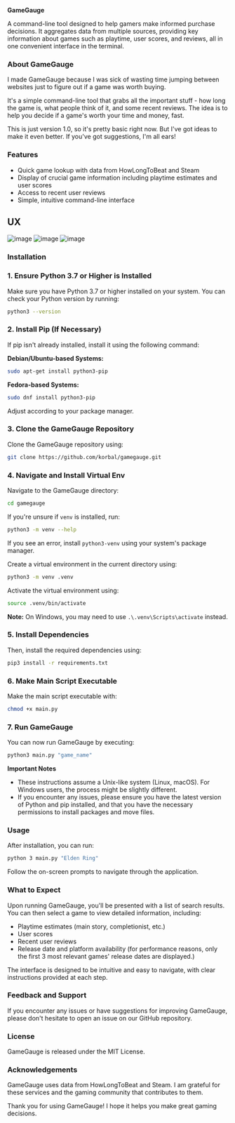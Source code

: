 **GameGauge**

A command-line tool designed to help gamers make informed purchase decisions.
It aggregates data from multiple sources, providing key information about games such as playtime, user scores, and reviews, all in one convenient interface in the terminal.

### About GameGauge

I made GameGauge because I was sick of wasting time jumping between websites just to figure out if a game was worth buying. 

It's a simple command-line tool that grabs all the important stuff - how long the game is, what people think of it, and some recent reviews. The idea is to help you decide if a game's worth your time and money, fast.

This is just version 1.0, so it's pretty basic right now. But I've got ideas to make it even better. If you've got suggestions, I'm all ears!

### Features

* Quick game lookup with data from HowLongToBeat and Steam
* Display of crucial game information including playtime estimates and user scores
* Access to recent user reviews
* Simple, intuitive command-line interface

## UX
![image](https://github.com/user-attachments/assets/e4ee7548-5575-4c99-9f72-db5ea877304e)
![image](https://github.com/user-attachments/assets/c5cb713d-2ebd-47d8-b596-cf4bf1966712)
![image](https://github.com/user-attachments/assets/88ac6abd-78d5-4b3d-a7c9-e4578086b87e)


### Installation

### 1. Ensure Python 3.7 or Higher is Installed

Make sure you have Python 3.7 or higher installed on your system. You can check your Python version by running:
```bash
python3 --version
```

### 2. Install Pip (If Necessary)

If pip isn't already installed, install it using the following command:

**Debian/Ubuntu-based Systems:**
```bash
sudo apt-get install python3-pip
```
**Fedora-based Systems:**
```bash
sudo dnf install python3-pip
```

Adjust according to your package manager.

### 3. Clone the GameGauge Repository

Clone the GameGauge repository using:
```bash
git clone https://github.com/korbal/gamegauge.git
```

### 4. Navigate and Install Virtual Env

Navigate to the GameGauge directory:
```bash
cd gamegauge
```

If you're unsure if `venv` is installed, run:
```bash
python3 -m venv --help
```
If you see an error, install `python3-venv` using your system's package manager.

Create a virtual environment in the current directory using:
```bash
python3 -m venv .venv
```

Activate the virtual environment using:
```bash
source .venv/bin/activate
```
**Note:** On Windows, you may need to use `.\.venv\Scripts\activate` instead.

### 5. Install Dependencies

Then, install the required dependencies using:
```bash
pip3 install -r requirements.txt
```

### 6. Make Main Script Executable

Make the main script executable with:
```bash
chmod +x main.py
```

### 7. Run GameGauge 

You can now run GameGauge by executing:
```bash
python3 main.py "game_name"
```

**Important Notes**

* These instructions assume a Unix-like system (Linux, macOS). For Windows users, the process might be slightly different.
* If you encounter any issues, please ensure you have the latest version of Python and pip installed, and that you have the necessary permissions to install packages and move files.

### Usage

After installation, you can run:

```bash
python 3 main.py "Elden Ring"
```

Follow the on-screen prompts to navigate through the application.

### What to Expect

Upon running GameGauge, you'll be presented with a list of search results. You can then select a game to view detailed information, including:

* Playtime estimates (main story, completionist, etc.)
* User scores
* Recent user reviews
* Release date and platform availability (for performance reasons, only the first 3 most relevant games' release dates are displayed.)

The interface is designed to be intuitive and easy to navigate, with clear instructions provided at each step.

### Feedback and Support

If you encounter any issues or have suggestions for improving GameGauge, please don't hesitate to open an issue on our GitHub repository.

### License

GameGauge is released under the MIT License.

### Acknowledgements

GameGauge uses data from HowLongToBeat and Steam. I am grateful for these services and the gaming community that contributes to them.

Thank you for using GameGauge! I hope it helps you make great gaming decisions.

